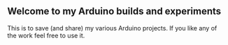 ## Welcome to my Arduino builds and experiments

This is to save (and share) my various Arduino projects.  If you like any of the work feel free to use it.

